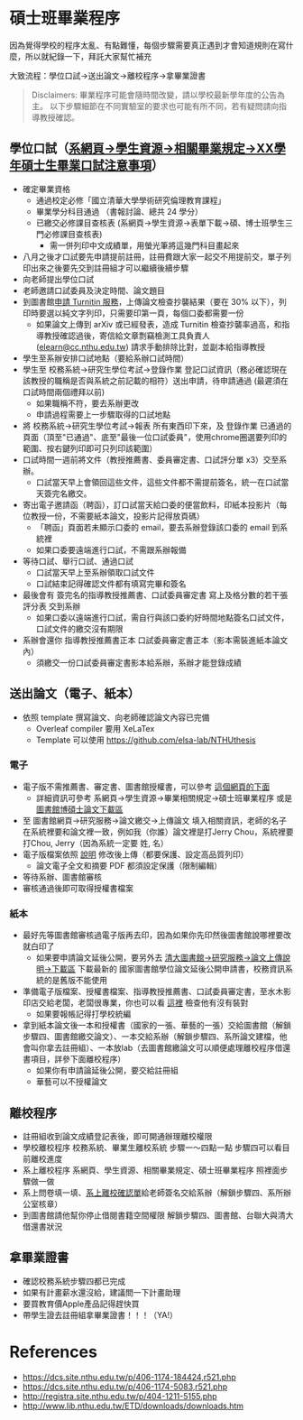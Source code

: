 # 碩士班畢業程序

因為覺得學校的程序太亂、有點難懂，每個步驟需要真正遇到才會知道規則在寫什麼，所以就紀錄一下，拜託大家幫忙補充

大致流程：學位口試->送出論文->離校程序->拿畢業證書

> Disclaimers:
> 畢業程序可能會隨時間改變，請以學校最新學年度的公告為主。
> 以下步驟細節在不同實驗室的要求也可能有所不同，若有疑問請向指導教授確認。

## 學位口試（[系網頁->學生資源->相關畢業規定->XX學年碩士生畢業口試注意事項](https://dcs.site.nthu.edu.tw/p/404-1174-5063.php)）
* 確定畢業資格
  * 通過校定必修「國立清華大學學術研究倫理教育課程」
  * 畢業學分科目通過 （書報討論、總共 24 學分）
  * 已繳交必修課目查核表 (系網頁->學生資源->表單下載->碩、博士班學生三門必修課目查核表)
    * 需一併列印中文成績單，用螢光筆將這幾門科目畫起來
* 八月之後才口試要先申請提前註冊，註冊費跟大家一起交不用提前交，單子列印出來之後要先交到註冊組才可以繼續後續步驟
* 向老師提出學位口試
* 老師邀請口試委員及決定時間、論文題目
* 到圖書館[申請 Turnitin 服務](https://learning.site.nthu.edu.tw/p/412-1319-6168.php?Lang=zh-tw)，上傳論文檢查抄襲結果（要在 30% 以下），列印時要選以純文字列印，只需要印第一頁，每個口委都需要一份
  * 如果論文上傳到 arXiv 或已經發表，造成 Turnitin 檢查抄襲率過高，和指導教授確認過後，寄信給文章剽竊檢測工具負責人 (elearn@cc.nthu.edu.tw) 請求手動排除比對，並副本給指導教授
* 學生至系辦安排口試地點（要給系辦口試時間）
* 學生至 校務系統->研究生學位考試->登錄作業 登記口試資訊（務必確認現在該教授的職稱是否與系統之前記載的相符）送出申請，待申請通過 (最遲須在口試時間兩個禮拜以前)
  * 如果職稱不符，要去系辦更改
  * 申請過程需要上一步驟取得的口試地點
* 將 校務系統->研究生學位考試->報表 所有東西印下來，及 登錄作業 已通過的頁面（頂至"已通過"、底至"最後一位口試委員"，使用chrome圈選要列印的範圍、按右鍵列印即可只列印該範圍）
* 口試時間一週前將文件（教授推薦書、委員審定書、口試評分單 x3）交至系辦。
  * 口試當天早上會領回這些文件，這些文件都不需提前簽名，統一在口試當天簽完名繳交。
* 寄出電子邀請函（聘函），訂口試當天給口委的便當飲料，印紙本投影片（每位教授一份，不需要紙本論文，投影片記得放頁碼）
  * 「聘函」頁面若未顯示口委的 email，要去系辦登錄該口委的 email 到系統裡
  * 如果口委要遠端進行口試，不需跟系辦報備
* 等待口試、舉行口試、通過口試
  * 口試當天早上至系辦領取口試文件
  * 口試結束記得確認文件都有填寫完畢和簽名
* 最後會有 簽完名的指導教授推薦書、口試委員審定書 寫上及格分數的若干張評分表 交到系辦
  * 如果口委以遠端進行口試，需自行與該口委約好時間地點簽名口試文件，口試文件的繳交沒有期限
* 系辦會還你 指導教授推薦書正本 口試委員審定書正本（影本需裝進紙本論文內）
  * 須繳交一份口試委員審定書影本給系辦，系辦才能登錄成績

## 送出論文（電子、紙本）
* 依照 template 撰寫論文、向老師確認論文內容已完備
  * Overleaf compiler 要用 XeLaTex
  * Template 可以使用 <https://github.com/elsa-lab/NTHUthesis>

### 電子
* 電子版不需推薦書、審定書、圖書館授權書，可以參考 [這個網頁的下面](http://registra.site.nthu.edu.tw/var/file/211/1211/img/75/203558730.pdf)
  * 詳細資訊可參考 系網頁->學生資源->畢業相關規定->碩士班畢業程序 或是 [圖書館博碩士論文下載區](https://www.lib.nthu.edu.tw/ETD/downloads/downloads.htm)
* 至 圖書館網頁->研究服務->論文繳交->上傳論文 填入相關資訊，老師的名子在系統裡要和論文裡一致，例如我（你誰）論文裡是打Jerry Chou，系統裡要打Chou, Jerry（因為系統一定要 姓, 名）
* 電子版檔案依照 [說明](http://www.lib.nthu.edu.tw/ETD/downloads/upload.pdf) 修改後上傳（都要保護、設定高品質列印）
  * 論文電子全文和摘要 PDF 都須設定保護（限制編輯）
* 等待系辦、圖書館審核
* 審核通過後即可取得授權書檔案

### 紙本
* 最好先等圖書館審核過電子版再去印，因為如果你先印然後圖書館說哪裡要改就白印了
  * 如果要申請論文延後公開，要另外去 [清大圖書館->研究服務->論文上傳說明->下載區](http://www.lib.nthu.edu.tw/ETD/downloads/downloads.htm) 下載最新的 國家圖書館學位論文延後公開申請書，校務資訊系統的是舊版不能使用
* 準備電子版檔案、授權書檔案、指導教授推薦書、口試委員審定書，至水木影印店交給老闆，老闆很專業，你也可以看 [這裡](http://registra.site.nthu.edu.tw/var/file/211/1211/img/75/203558730.pdf) 檢查他有沒有裝對
  * 如果要報帳記得打學校統編
* 拿到紙本論文後一本和授權書（國家的一張、華藝的一張）交給圖書館（解鎖步驟四、圖書館繳交論文）、一本交給系辦（解鎖步驟四、系所論文建檔，他會叫你拿去註冊組）、一本放lab（去圖書館繳論文可以順便處理離校程序借還書項目，詳參下面離校程序）
  * 如果你有申請論延後公開，要交給註冊組
  * 華藝可以不授權論文

## 離校程序
* 註冊組收到論文成績登記表後，即可開通辦理離校權限
* 學校離校程序 校務系統、畢業生離校系統 步驟一～四點一點 步驟四可以看目前離校進度
* 系上離校程序 系網頁、學生資源、相關畢業規定、碩士班畢業程序 照裡面步驟做一做
* 系上問卷填一填、[系上離校確認單](http://web.cs.nthu.edu.tw/p/423-1174-971.php)給老師簽名交給系辦（解鎖步驟四、系所辦公室核章）
* 到圖書館請他幫你停止借閱書籍空間權限 解鎖步驟四、圖書館、台聯大與清大借還書狀況

## 拿畢業證書
* 確認校務系統步驟四都已完成
* 如果有計畫薪水還沒給，建議問一下計畫助理
* 要買教育價Apple產品記得趕快買
* 帶學生證去註冊組拿畢業證書！！！（YA!）

# References
* https://dcs.site.nthu.edu.tw/p/406-1174-184424,r521.php
* https://dcs.site.nthu.edu.tw/p/406-1174-5083,r521.php
* http://registra.site.nthu.edu.tw/p/404-1211-5155.php
* http://www.lib.nthu.edu.tw/ETD/downloads/downloads.htm
